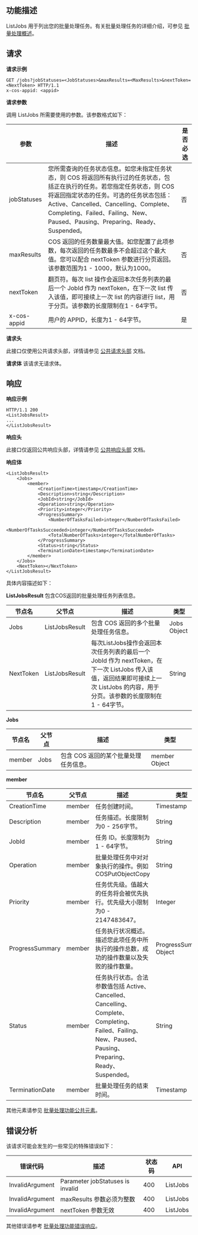 ## 功能描述

ListJobs 用于列出您的批量处理任务。有关批量处理任务的详细介绍，可参见 [批量处理概述](https://intl.cloud.tencent.com/document/product/436/32958)。

## 请求

**请求示例**

```shell
GET /jobs?jobStatuses=<JobStatuses>&maxResults=<MaxResults>&nextToken=<NextToken> HTTP/1.1
x-cos-appid: <appid>
```

**请求参数**

调用 ListJobs 所需要使用的参数。该参数格式如下：

| 参数        | 描述                                                         | 是否必选 |
| ----------- | ------------------------------------------------------------ | ---- |
| jobStatuses | 您所需查询的任务状态信息。如您未指定任务状态，则 COS 将返回所有执行过的任务状态，包括正在执行的任务。若您指定任务状态，则 COS 将返回指定状态的任务。可选的任务状态包括：Active、Cancelled、Cancelling、Complete、Completing、Failed、Failing、New、Paused、Pausing、Preparing、Ready、Suspended。 | 否   |
| maxResults  | COS 返回的任务数量最大值。如您配置了此项参数，每次返回的任务数最多不会超过这个最大值。您可以配合 nextToken 参数进行分页返回。该参数范围为1 - 1000，默认为1000。 | 否   |
| nextToken   | 翻页符。每次 list 操作会返回本次任务列表的最后一个 JobId 作为 nextToken，在下一次 list 传入该值，即可接续上一次 list 的内容进行 list，用于分页。该参数的长度限制在1 - 64字节。 | 否   |
| x-cos-appid | 用户的 APPID，长度为1 - 64字节。                                     | 是   |

**请求头**

此接口仅使用公共请求头部，详情请参见 [公共请求头部](https://intl.cloud.tencent.com/document/product/436/7728) 文档。

**请求体**
该请求无请求体。

## 响应

**响应示例**

```shell
HTTP/1.1 200
<ListJobsResult>
...
</ListJobsResult>
```

**响应头**

此接口仅返回公共响应头部，详情请参见 [公共响应头部](https://intl.cloud.tencent.com/document/product/436/7729) 文档。

**响应体**

```shell
<ListJobsResult>
    <Jobs>
        <member>
            <CreationTime>timestamp</CreationTime>
            <Description>string</Description>
            <JobId>string</JobId>
            <Operation>string</Operation>
            <Priority>integer</Priority>
            <ProgressSummary>
                <NumberOfTasksFailed>integer</NumberOfTasksFailed>
                <NumberOfTasksSucceeded>integer</NumberOfTasksSucceeded>
                <TotalNumberOfTasks>integer</TotalNumberOfTasks>
            </ProgressSummary>
            <Status>string</Status>
            <TerminationDate>timestamp</TerminationDate>
        </member>
    </Jobs>
    <NextToken></NextToken>
</ListJobsResult>
```

具体内容描述如下：

**ListJobsResult**
包含COS返回的批量处理任务列表信息。

| 节点名    | 父节点         | 描述                                                         | 类型        |
| --------- | -------------- | ------------------------------------------------------------ | ----------- |
| Jobs      | ListJobsResult | 包含 COS 返回的多个批量处理任务信息。                          | Jobs Object |
| NextToken | ListJobsResult | 每次ListJobs操作会返回本次任务列表的最后一个 JobId 作为 nextToken，在下一次 ListJobs 传入该值，返回结果即可接续上一次 ListJobs 的内容，用于分页。该参数的长度限制在1 - 64字节。 | String      |

**Jobs**

| 节点名 | 父节点 | 描述                                | 类型          |
| ------ | ------ | ----------------------------------- | ------------- |
| member | Jobs   | 包含 COS 返回的某个批量处理任务信息。 | member Object |

**member**

| 节点名          | 父节点 | 描述                                                         | 类型                   |
| --------------- | ------ | ------------------------------------------------------------ | ---------------------- |
| CreationTime    | member | 任务创建时间。                                               | Timestamp              |
| Description     | member | 任务描述。长度限制为0 - 256字节。                              | String                 |
| JobId           | member | 任务 ID。长度限制为1 - 64字节。                                 | String                 |
| Operation       | member | 批量处理任务中对对象执行的操作。例如 COSPutObjectCopy         | String                 |
| Priority        | member | 任务优先级。值越大的任务将会被优先执行。优先级大小限制为0 - 2147483647。 | Integer                |
| ProgressSummary | member | 任务执行状况概述。描述您此项任务中所执行的操作总数，成功的操作数量以及失败的操作数量。 | ProgressSummary Object |
| Status          | member | 任务执行状态。合法参数值包括 Active、Cancelled、Cancelling、Complete、Completing、Failed、Failing、New、Paused、Pausing、Preparing、Ready、Suspended。 | String                 |
| TerminationDate | member | 批量处理任务的结束时间。                                     | Timestamp              |

其他元素请参见 [批量处理功能公共元素](https://intl.cloud.tencent.com/document/product/436/33786)。

## 错误分析

该请求可能会发生的一些常见的特殊错误如下：

| 错误代码        | 描述                             | 状态码 | API      |
| --------------- | -------------------------------- | ------ | -------- |
| InvalidArgument | Parameter jobStatuses is invalid | 400    | ListJobs |
| InvalidArgument | maxResults 参数必须为整数        | 400    | ListJobs |
| InvalidArgument | nextToken 参数无效               | 400    | ListJobs |

其他错误请参考 [批量处理功能错误响应](https://intl.cloud.tencent.com/document/product/436/33787)。


